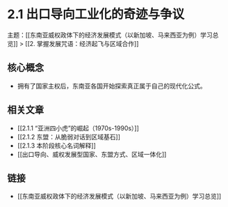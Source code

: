 # 2.1 出口导向工业化的奇迹与争议

主题：[[东南亚威权政体下的经济发展模式（以新加坡、马来西亚为例）学习总览]] > [[2. 掌握发展咒语：经济起飞与区域合作]]

## 核心概念

- 拥有了国家主权后，东南亚各国开始探索真正属于自己的现代化公式。

## 相关文章

- [[2.1.1 “亚洲四小虎”的崛起（1970s-1990s）]]
- [[2.1.2 东盟：从脆弱对话到区域基石]]
- [[2.1.3 本阶段核心名词解释]]
- [[出口导向、威权发展型国家、东盟方式、区域一体化]]

## 链接

- [[东南亚威权政体下的经济发展模式（以新加坡、马来西亚为例）学习总览]]

